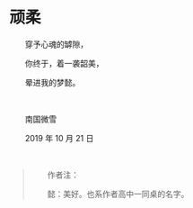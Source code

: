 # 顽柔

　　穿予心魂的罅隙，

　　你终于，着一袭韶美，

　　晕进我的梦懿。

<br />

　　南国微雪

　　2019 年 10 月 21 日

<br />

> 　　作者注：
>
> 　　懿：美好。也系作者高中一同桌的名字。
>

